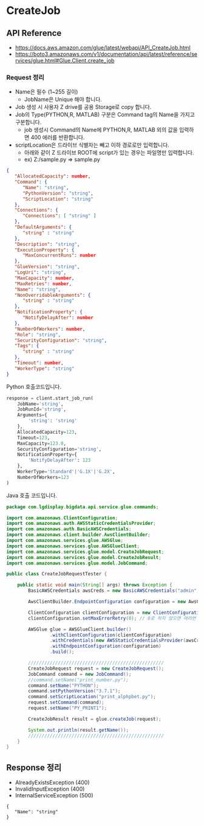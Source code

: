# CreateJob

## API Reference

* https://docs.aws.amazon.com/glue/latest/webapi/API_CreateJob.html
* https://boto3.amazonaws.com/v1/documentation/api/latest/reference/services/glue.html#Glue.Client.create_job

### Request 정리
* Name은 필수 (1~255 길이)
  * JobName은 Unique 해야 합니다.
* Job 생성 시 사용자 Z drive를 공용 Storage로 copy 합니다.
* Job의 Type(PYTHON,R, MATLAB) 구분은 Command tag의 Name을 가지고 구분합니다.
  * job 생성시  Command의 Name에 PYTHON,R, MATLAB 외의 값을 입력하면 400 에러를 반환합니다. 
* scriptLocation은 드라이브 식별자는 빼고 이하 경로로만 입력합니다.
  * 아래와 같이 Z 드라이브 ROOT에 script가 있는 경우는 파일명만 입력합니다.
  * ex) Z:/sample.py =>  sample.py

```json
{
   "AllocatedCapacity": number,
   "Command": { 
      "Name": "string",
      "PythonVersion": "string",
      "ScriptLocation": "string"
   },
   "Connections": { 
      "Connections": [ "string" ]
   },
   "DefaultArguments": { 
      "string" : "string" 
   },
   "Description": "string",
   "ExecutionProperty": { 
      "MaxConcurrentRuns": number
   },
   "GlueVersion": "string",
   "LogUri": "string",
   "MaxCapacity": number,
   "MaxRetries": number,
   "Name": "string",
   "NonOverridableArguments": { 
      "string" : "string" 
   },
   "NotificationProperty": { 
      "NotifyDelayAfter": number
   },
   "NumberOfWorkers": number,
   "Role": "string",
   "SecurityConfiguration": "string",
   "Tags": { 
      "string" : "string" 
   },
   "Timeout": number,
   "WorkerType": "string"
}
```

Python 호출코드입니다.

```python
response = client.start_job_run(
    JobName='string',
    JobRunId='string',
    Arguments={
        'string': 'string'
    },
    AllocatedCapacity=123,
    Timeout=123,
    MaxCapacity=123.0,
    SecurityConfiguration='string',
    NotificationProperty={
        'NotifyDelayAfter': 123
    },
    WorkerType='Standard'|'G.1X'|'G.2X',
    NumberOfWorkers=123
)
```

Java 호출 코드입니다.

```java
package com.lgdisplay.bigdata.api.service.glue.commands;

import com.amazonaws.ClientConfiguration;
import com.amazonaws.auth.AWSStaticCredentialsProvider;
import com.amazonaws.auth.BasicAWSCredentials;
import com.amazonaws.client.builder.AwsClientBuilder;
import com.amazonaws.services.glue.AWSGlue;
import com.amazonaws.services.glue.AWSGlueClient;
import com.amazonaws.services.glue.model.CreateJobRequest;
import com.amazonaws.services.glue.model.CreateJobResult;
import com.amazonaws.services.glue.model.JobCommand;

public class CreateJobRequestTester {

    public static void main(String[] args) throws Exception {
        BasicAWSCredentials awsCreds = new BasicAWSCredentials("admin", "admin123");

        AwsClientBuilder.EndpointConfiguration configuration = new AwsClientBuilder.EndpointConfiguration("http://localhost:8888/glue", "korea");

        ClientConfiguration clientConfiguration = new ClientConfiguration();
        clientConfiguration.setMaxErrorRetry(0); // 0로 하지 않으면 여러번 호출한다.

        AWSGlue glue = AWSGlueClient.builder()
                .withClientConfiguration(clientConfiguration)
                .withCredentials(new AWSStaticCredentialsProvider(awsCreds))
                .withEndpointConfiguration(configuration)
                .build();

        //////////////////////////////////////////////////
        CreateJobRequest request = new CreateJobRequest();
        JobCommand command = new JobCommand();
        //command.setName("print_number.py");
        command.setName("PYTHON");
        command.setPythonVersion("3.7.1");
        command.setScriptLocation("print_alphpbet.py");
        request.setCommand(command);
        request.setName("PY_PRINT1");

        CreateJobResult result = glue.createJob(request);

        System.out.println(result.getName());
        //////////////////////////////////////////////////
    }
}

```

## Response 정리

* AlreadyExistsException (400)
* InvalidInputException (400)
* InternalServiceException (500)

```
{
   "Name": "string"
}
```
